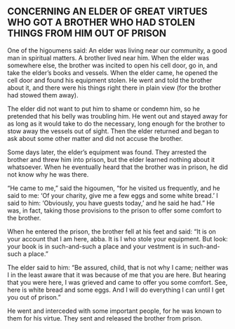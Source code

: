 ## CONCERNING AN ELDER OF GREAT VIRTUES WHO GOT A BROTHER WHO HAD STOLEN THINGS FROM HIM OUT OF PRISON

One of the higoumens said: An elder was living near our community, a good man in spiritual matters. A brother lived near him. When the elder was somewhere else, the brother was incited to open his cell door, go in, and take the elder’s books and vessels. When the elder came, he opened the cell door and found his equipment stolen. He went and told the brother about it, and there were his things right there in plain view (for the brother had stowed them away). 

The elder did not want to put him to shame or condemn him, so he pretended that his belly was troubling him. He went out and stayed away for as long as it would take to do the necessary, long enough for the brother to stow away the vessels out of sight. Then the elder returned and began to ask about some other matter and did not accuse the brother. 

Some days later, the elder’s equipment was found. They arrested the brother and threw him into prison, but the elder learned nothing about it whatsoever. When he eventually heard that the brother was in prison, he did not know why he was there. 

“He came to me,” said the higoumen, “for he visited us frequently, and he said to me: ‘Of your charity, give me a few eggs and some white bread.’ I said to him: ‘Obviously, you have guests today,’ and he said he had.” He was, in fact, taking those provisions to the prison to offer some comfort to the brother. 

When he entered the prison, the brother fell at his feet and said: “It is on your account that I am here, abba. It is I who stole your equipment. But look: your book is in such-and-such a place and your vestment is in such-and-such a place.” 

The elder said to him: “Be assured, child, that is not why I came; neither was I in the least aware that it was because of me that you are here. But hearing that you were here, I was grieved and came to offer you some comfort. See, here is white bread and some eggs. And I will do everything I can until I get you out of prison.” 

He went and interceded with some important people, for he was known to them for his virtue. They sent and released the brother from prison.
